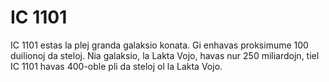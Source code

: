 # IC 1101

IC 1101 estas la plej granda galaksio konata. Gi enhavas proksimume 100
duilionoj da steloj. Nia galaksio, la Lakta Vojo, havas nur 250 miliardojn, tiel
IC 1101 havas 400-oble pli da steloj ol la Lakta Vojo.
